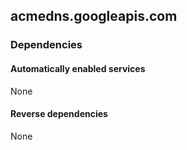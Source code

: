 ## acmedns.googleapis.com

### Dependencies

#### Automatically enabled services

None

#### Reverse dependencies

None
